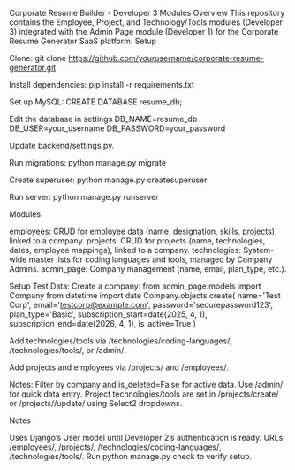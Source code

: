 Corporate Resume Builder - Developer 3 Modules
Overview
This repository contains the Employee, Project, and Technology/Tools modules (Developer 3) integrated with the Admin Page module (Developer 1) for the Corporate Resume Generator SaaS platform.
Setup

Clone: git clone https://github.com/yourusername/corporate-resume-generator.git

Install dependencies: pip install -r requirements.txt

Set up MySQL: CREATE DATABASE resume_db;


Edit the database in settings 
DB_NAME=resume_db
DB_USER=your_username
DB_PASSWORD=your_password


Update backend/settings.py.

Run migrations: python manage.py migrate

Create superuser: python manage.py createsuperuser

Run server: python manage.py runserver


Modules

employees: CRUD for employee data (name, designation, skills, projects), linked to a company.
projects: CRUD for projects (name, technologies, dates, employee mappings), linked to a company.
technologies: System-wide master lists for coding languages and tools, managed by Company Admins.
admin_page: Company management (name, email, plan_type, etc.).








Setup Test Data:
Create a company:
from admin_page.models import Company
from datetime import date
Company.objects.create(
    name='Test Corp',
    email='testcorp@example.com',
    password='securepassword123',
    plan_type='Basic',
    subscription_start=date(2025, 4, 1),
    subscription_end=date(2026, 4, 1),
    is_active=True
)


Add technologies/tools via /technologies/coding-languages/, /technologies/tools/, or /admin/.

Add projects and employees via /projects/ and /employees/.



Notes:
Filter by company and is_deleted=False for active data.
Use /admin/ for quick data entry.
Project technologies/tools are set in /projects/create/ or /projects/<pk>/update/ using Select2 dropdowns.



Notes

Uses Django’s User model until Developer 2’s authentication is ready.
URLs: /employees/, /projects/, /technologies/coding-languages/, /technologies/tools/.
Run python manage.py check to verify setup.


